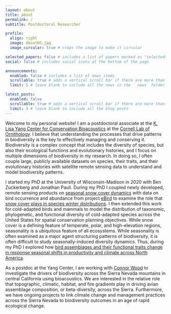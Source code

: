 ```yaml
---
layout: about
title: about
permalink: /
subtitle: Postdoctoral Researcher

profile:
  align: right
  image: AboutHS.jpg
  image_circular: true # crops the image to make it circular

selected_papers: false # includes a list of papers marked as "selected={true}"
social: false # includes social icons at the bottom of the page

announcements:
  enabled: false # includes a list of news items
  scrollable: true # adds a vertical scroll bar if there are more than 3 news items
  limit: 5 # leave blank to include all the news in the `_news` folder

latest_posts:
  enabled: false
  scrollable: true # adds a vertical scroll bar if there are more than 3 new posts items
  limit: 3 # leave blank to include all the blog posts
---
```


Welcome to my personal website! I am a postdoctoral associate at the [K. Lisa Yang Center for Conservation Bioacoustics](https://www.birds.cornell.edu/ccb/) at the [Cornell Lab of Ornithology](https://www.birds.cornell.edu/home/). I believe that understanding the processes that drive patterns in biodiversity is the key to effectively managing and conserving it. Biodiversity is a complex concept that includes the diversity of species, but also their ecological functions and evolutionary histories, and I focus on multiple dimensions of biodiversity in my research. In doing so, I often couple large, publicly available datasets on species, their traits, and their evolutionary histories with satellite remote sensing data to understand and model biodiversity patterns.

I started my PhD at the University of Wisconsin-Madison in 2020 with Ben Zuckerberg and Jonathan Pauli. During my PhD I coupled newly developed, remote sensing products on [seasonal snow cover dynamics](10.1016/j.rse.2021.112309) with data on bird occurrence and abundance from project [eBird](https://ebird.org/home) to examine the role that [snow cover plays in species winter distributions](10.1111/ecog.06378). I then extended this work for cold-adapted birds and mammals to model the distribution of taxonomic, phylogenetic, and functional diversity of cold-adapted species across the United States for spatial conservation planning objectives. While snow cover is a defining feature of temperate, polar, and high-elevation regions, seasonality is a ubiquitous feature of all ecosystems. While seasonality is often examined as a major agent structuring patterns of biodiversity, it is often difficult to study seasonally-induced diversity dynamics. Thus, during my PhD I explored how [bird assemblages and their functional traits change in response seasonal shifts in productivity and climate across North America](10.1111/ele.14521).

As a postdoc at the Yang Center, I am working with [Connor Wood](https://connormwood.com/) to investigate the drivers of biodiversity across the Sierra Nevada mountains in central California using bioacoustics. We are interested in the relative role that topographic, climatic, habitat, and fire gradients play in driving avian assemblage composition, or beta-diversity, across the Sierra. Furthermore, we have ongoing projects to link climate change and management practices across the Sierra Nevada to biodiversity outcomes in an age of rapid ecological change. 
